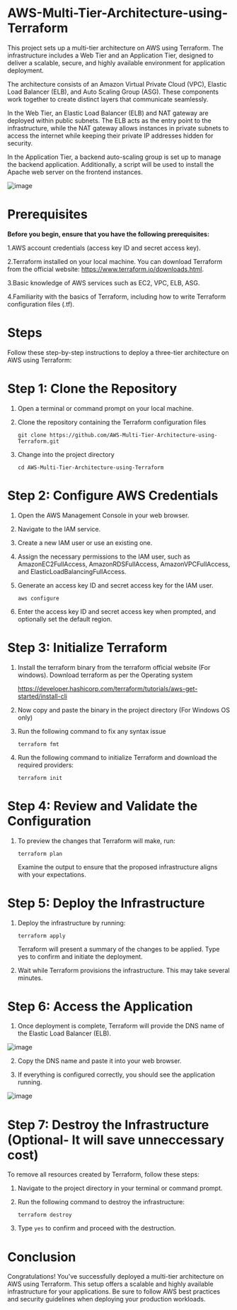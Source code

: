 # AWS-Multi-Tier-Architecture-using-Terraform

This project sets up a multi-tier architecture on AWS using Terraform. The infrastructure includes a Web Tier and an Application Tier, designed to deliver a scalable, secure, and highly available environment for application deployment.

The architecture consists of an Amazon Virtual Private Cloud (VPC), Elastic Load Balancer (ELB), and Auto Scaling Group (ASG). These components work together to create distinct layers that communicate seamlessly.

In the Web Tier, an Elastic Load Balancer (ELB) and NAT gateway are deployed within public subnets. The ELB acts as the entry point to the infrastructure, while the NAT gateway allows instances in private subnets to access the internet while keeping their private IP addresses hidden for security.

In the Application Tier, a backend auto-scaling group is set up to manage the backend application. Additionally, a script will be used to install the Apache web server on the frontend instances.

![image](https://github.com/user-attachments/assets/df81c461-ccde-4f2a-ae46-c827bbcc3f2f)


# Prerequisites

**Before you begin, ensure that you have the following prerequisites:**

1.AWS account credentials (access key ID and secret access key).

2.Terraform installed on your local machine. You can download Terraform from the official website: https://www.terraform.io/downloads.html.

3.Basic knowledge of AWS services such as EC2, VPC, ELB, ASG.

4.Familiarity with the basics of Terraform, including how to write Terraform configuration files (.tf).

# Steps

Follow these step-by-step instructions to deploy a three-tier architecture on AWS using Terraform:

# Step 1: Clone the Repository

1. Open a terminal or command prompt on your local machine.

2. Clone the repository containing the Terraform configuration files

   `git clone https://github.com/AWS-Multi-Tier-Architecture-using-Terraform.git`

3.  Change into the project directory

    `cd AWS-Multi-Tier-Architecture-using-Terraform`
   
# Step 2: Configure AWS Credentials
1. Open the AWS Management Console in your web browser.
2. Navigate to the IAM service.
3. Create a new IAM user or use an existing one.
4. Assign the necessary permissions to the IAM user, such as AmazonEC2FullAccess, AmazonRDSFullAccess, AmazonVPCFullAccess, 
    and ElasticLoadBalancingFullAccess.
5. Generate an access key ID and secret access key for the IAM user.

   `aws configure`
   
6. Enter the access key ID and secret access key when prompted, and optionally set the default region.

# Step 3: Initialize Terraform
1. Install the terraform binary from the terraform official website (For windows). Download terraform as per the Operating 
   system

   https://developer.hashicorp.com/terraform/tutorials/aws-get-started/install-cli
   
3. Now copy and paste the binary in the project directory (For Windows OS only)
4. Run the following command to fix any syntax issue

   `terraform fmt`
5. Run the following command to initialize Terraform and download the required providers:

   `terraform init`
   
# Step 4: Review and Validate the Configuration

1. To preview the changes that Terraform will make, run:

   `terraform plan`
   
   Examine the output to ensure that the proposed infrastructure aligns with your expectations.

# Step 5: Deploy the Infrastructure

1. Deploy the infrastructure by running:

   `terraform apply`

   Terraform will present a summary of the changes to be applied. Type yes to confirm and initiate the deployment.
2. Wait while Terraform provisions the infrastructure. This may take several minutes.

# Step 6: Access the Application

1. Once deployment is complete, Terraform will provide the DNS name of the Elastic Load Balancer (ELB).

![image](https://github.com/user-attachments/assets/01fa990f-9df2-4a4d-8e07-8cb7a6e8dbda)

2. Copy the DNS name and paste it into your web browser.

3. If everything is configured correctly, you should see the application running.

![image](https://github.com/user-attachments/assets/5649c6e7-9a9a-4449-8e9a-9cab4fd6d125)


# Step 7: Destroy the Infrastructure (Optional- It will save unneccessary cost)

To remove all resources created by Terraform, follow these steps:

1. Navigate to the project directory in your terminal or command prompt.

2. Run the following command to destroy the infrastructure:

   `terraform destroy`

3. Type `yes` to confirm and proceed with the destruction.

# Conclusion

Congratulations! You've successfully deployed a multi-tier architecture on AWS using Terraform. This setup offers a scalable and highly available infrastructure for your applications. Be sure to follow AWS best practices and security guidelines when deploying your production workloads.




